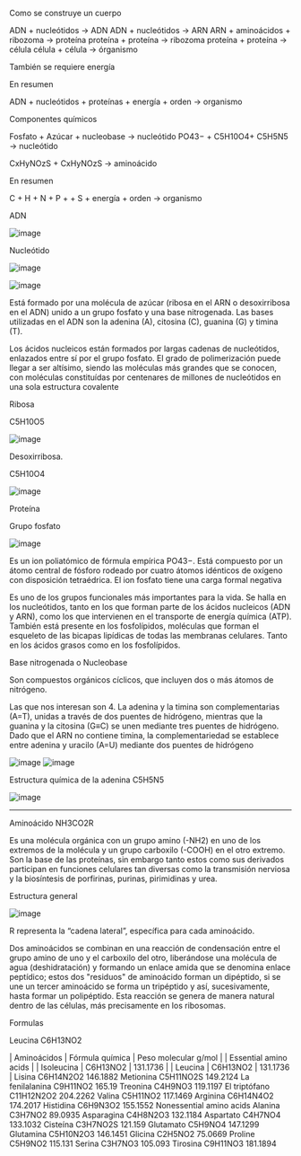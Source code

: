 Como se construye un cuerpo

ADN + nucleótidos → ADN
ADN + nucleótidos → ARN
ARN + aminoácidos + ribozoma → proteína
proteína + proteína → ribozoma
proteína + proteína → célula
célula + célula → órganismo

También se requiere energía

En resumen

ADN + nucleótidos + proteínas + energía + orden → organismo


Componentes químicos

Fosfato + Azúcar + nucleobase → nucleótido
PO43− + C5H10O4+ C5H5N5 → nucleótido

CxHyNOzS +  CxHyNOzS   → aminoácido

En resumen

C + H + N + P + + S + energía + orden → organismo

ADN

![image](https://user-images.githubusercontent.com/8162168/169344100-8411e5f3-2519-441e-ab4a-2da955659e3a.png)

Nucleótido

![image](https://user-images.githubusercontent.com/8162168/169344338-f6d74ea7-d7f3-4066-ab07-1b90dfe49be3.png)

![image](https://user-images.githubusercontent.com/8162168/169344384-732492d7-af93-47e4-9674-87c80800e3f0.png)

Está formado por una molécula de azúcar (ribosa en el ARN o desoxirribosa en el ADN) unido a un grupo fosfato y una base nitrogenada. Las bases utilizadas en el ADN son la adenina (A), citosina (C), guanina (G) y timina (T).

Los ácidos nucleicos están formados por largas cadenas de nucleótidos, enlazados entre sí por el grupo fosfato. El grado de polimerización puede llegar a ser altísimo, siendo las moléculas más grandes que se conocen, con moléculas constituídas por centenares de millones de nucleótidos en una sola estructura covalente

Ribosa

C5H10O5

![image](https://user-images.githubusercontent.com/8162168/169344500-2dfd9bee-5bfb-497c-b60d-b8b2e5da4a1b.png)

Desoxirribosa. 

C5H10O4

![image](https://user-images.githubusercontent.com/8162168/169344610-dc1825f8-3c3a-4334-a8ee-f69cd03a3c2a.png)

Proteína


Grupo fosfato

![image](https://user-images.githubusercontent.com/8162168/169344723-4bd4d079-1a20-466a-ad31-4391d29ce5d7.png)

Es un ion poliatómico de fórmula empírica PO43−. Está compuesto por un átomo central de fósforo rodeado por cuatro átomos idénticos de oxígeno con disposición tetraédrica. El ion fosfato tiene una carga formal negativa

Es uno de los grupos funcionales más importantes para la vida. Se halla en los nucleótidos, tanto en los que forman parte de los ácidos nucleicos (ADN y ARN), como los que intervienen en el transporte de energía química (ATP). También está presente en los fosfolípidos, moléculas que forman el esqueleto de las bicapas lipídicas de todas las membranas celulares. Tanto en los ácidos grasos como en los fosfolípidos.

Base nitrogenada o Nucleobase

Son compuestos orgánicos cíclicos, que incluyen dos o más átomos de nitrógeno.

Las que nos interesan son 4. La adenina y la timina son complementarias (A=T), unidas a través de dos puentes de hidrógeno, mientras que la guanina y la citosina (G≡C) se unen mediante tres puentes de hidrógeno. Dado que el ARN no contiene timina, la complementariedad se establece entre adenina y uracilo (A=U) mediante dos puentes de hidrógeno

![image](https://user-images.githubusercontent.com/8162168/169344832-6e2cc2d9-5349-402f-8fd3-78d34daf3672.png)
![image](https://user-images.githubusercontent.com/8162168/169344873-02e62f07-a6b6-43bd-bdca-0d59de866f80.png)

Estructura química de la adenina C5H5N5

![image](https://user-images.githubusercontent.com/8162168/169345028-9b275299-69c6-48cb-abc7-5a0ef5666800.png)

-------

Aminoácido NH3CO2R

Es una molécula orgánica con un grupo amino (-NH2) en uno de los extremos de la molécula y un grupo carboxilo (-COOH) en el otro extremo. Son la base de las proteínas, sin embargo tanto estos como sus derivados participan en funciones celulares tan diversas como la transmisión nerviosa y la biosíntesis de porfirinas, purinas, pirimidinas y urea.

Estructura general

![image](https://user-images.githubusercontent.com/8162168/169345152-b036a63b-3110-431a-bfc3-88ccb270a0fb.png)

R representa la “cadena lateral”, específica para cada aminoácido. 

Dos aminoácidos se combinan en una reacción de condensación entre el grupo amino de uno y el carboxilo del otro, liberándose una molécula de agua (deshidratación) y formando un enlace amida que se denomina enlace peptídico; estos dos "residuos" de aminoácido forman un dipéptido, si se une un tercer aminoácido se forma un tripéptido y así, sucesivamente, hasta formar un polipéptido. Esta reacción se genera de manera natural dentro de las células, más precisamente en los ribosomas.

Formulas


Leucina
C6H13NO2

| Aminoácidos  | Fórmula química | Peso molecular g/mol | 
| Essential amino acids |
| Isoleucina | C6H13NO2 | 131.1736 |
| Leucina | C6H13NO2 | 131.1736 |
Lisina          C6H14N2O2     146.1882 
Metionina       C5H11NO2S     149.2124 
La fenilalanina C9H11NO2      165.19 
Treonina        C4H9NO3       119.1197 
El triptófano   C11H12N2O2    204.2262 
Valina          C5H11NO2      117.1469 
Arginina        C6H14N4O2     174.2017 
Histidina       C6H9N3O2      155.1552 
      Nonessential amino acids
Alanina         C3H7NO2        89.0935 
Asparagina      C4H8N2O3      132.1184 
Aspartato       C4H7NO4       133.1032 
Cisteína        C3H7NO2S      121.159 
Glutamato       C5H9NO4       147.1299 
Glutamina       C5H10N2O3     146.1451 
Glicina         C2H5NO2        75.0669 
Proline         C5H9NO2       115.131 
Serina          C3H7NO3       105.093 
Tirosina        C9H11NO3      181.1894 

